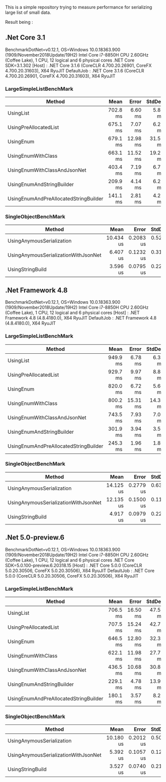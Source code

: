 This is a simple repository trying to measure performance for serializing large list of small data.

Result being :
## .Net Core 3.1 ##

BenchmarkDotNet=v0.12.1, OS=Windows 10.0.18363.900 (1909/November2018Update/19H2)
Intel Core i7-8850H CPU 2.60GHz (Coffee Lake), 1 CPU, 12 logical and 6 physical cores
.NET Core SDK=3.1.302
  [Host]     : .NET Core 3.1.6 (CoreCLR 4.700.20.26901, CoreFX 4.700.20.31603), X64 RyuJIT
  DefaultJob : .NET Core 3.1.6 (CoreCLR 4.700.20.26901, CoreFX 4.700.20.31603), X64 RyuJIT

### LargeSimpleListBenchMark ###

|                                Method |     Mean |    Error |   StdDev |   Median | Ratio | RatioSD |
|-------------------------------------- |---------:|---------:|---------:|---------:|------:|--------:|
|                             UsingList | 702.8 ms |  6.60 ms |  5.85 ms | 702.5 ms |  1.00 |    0.00 |
|                 UsingPreAllocatedList | 675.1 ms |  7.07 ms |  6.27 ms | 673.1 ms |  0.96 |    0.01 |
|                             UsingEnum | 679.1 ms | 12.98 ms | 31.59 ms | 668.9 ms |  0.93 |    0.02 |
|                    UsingEnumWithClass | 663.1 ms | 11.52 ms | 19.25 ms | 662.6 ms |  0.96 |    0.03 |
|          UsingEnumWithClassAndJsonNet | 403.4 ms |  7.19 ms |  6.72 ms | 402.2 ms |  0.57 |    0.01 |
|             UsingEnumAndStringBuilder | 209.9 ms |  4.14 ms |  6.20 ms | 208.4 ms |  0.30 |    0.01 |
| UsingEnumAndPreAllocatedStringBuilder | 141.1 ms |  2.81 ms |  4.21 ms | 140.1 ms |  0.20 |    0.01 |

### SingleObjectBenchMark ###

|                               Method |      Mean |     Error |    StdDev | Ratio | RatioSD |
|------------------------------------- |----------:|----------:|----------:|------:|--------:|
|            UsingAnymousSerialization | 10.434 us | 0.2083 us | 0.5227 us |  1.00 |    0.00 |
| UsingAnymousSerializationWithJsonNet |  6.407 us | 0.1232 us | 0.3113 us |  0.62 |    0.04 |
|                     UsingStringBuild |  3.596 us | 0.0795 us | 0.2294 us |  0.35 |    0.03 |

## .Net Framework 4.8 ##

BenchmarkDotNet=v0.12.1, OS=Windows 10.0.18363.900 (1909/November2018Update/19H2)
Intel Core i7-8850H CPU 2.60GHz (Coffee Lake), 1 CPU, 12 logical and 6 physical cores
  [Host]     : .NET Framework 4.8 (4.8.4180.0), X64 RyuJIT
  DefaultJob : .NET Framework 4.8 (4.8.4180.0), X64 RyuJIT

### LargeSimpleListBenchMark ###
|                                Method |     Mean |    Error |   StdDev | Ratio | RatioSD |
|-------------------------------------- |---------:|---------:|---------:|------:|--------:|
|                             UsingList | 949.9 ms |  6.78 ms |  6.34 ms |  1.00 |    0.00 |
|                 UsingPreAllocatedList | 929.7 ms |  9.97 ms |  8.84 ms |  0.98 |    0.01 |
|                             UsingEnum | 820.0 ms |  6.72 ms |  5.61 ms |  0.86 |    0.01 |
|                    UsingEnumWithClass | 800.2 ms | 15.31 ms | 14.32 ms |  0.84 |    0.02 |
|          UsingEnumWithClassAndJsonNet | 743.5 ms |  7.93 ms |  7.03 ms |  0.78 |    0.01 |
|             UsingEnumAndStringBuilder | 301.9 ms |  3.94 ms |  3.50 ms |  0.32 |    0.00 |
| UsingEnumAndPreAllocatedStringBuilder | 245.3 ms |  1.96 ms |  1.83 ms |  0.26 |    0.00 |

### SingleObjectBenchMark ###

|                               Method |      Mean |     Error |    StdDev | Ratio | RatioSD |
|------------------------------------- |----------:|----------:|----------:|------:|--------:|
|            UsingAnymousSerialization | 14.125 us | 0.2779 us | 0.6385 us |  1.00 |    0.00 |
| UsingAnymousSerializationWithJsonNet | 12.135 us | 0.1500 us | 0.1171 us |  0.89 |    0.03 |
|                     UsingStringBuild |  4.917 us | 0.0979 us | 0.2250 us |  0.35 |    0.02 |

## .Net 5.0-preview.6 ##

BenchmarkDotNet=v0.12.1, OS=Windows 10.0.18363.900 (1909/November2018Update/19H2)
Intel Core i7-8850H CPU 2.60GHz (Coffee Lake), 1 CPU, 12 logical and 6 physical cores
.NET Core SDK=5.0.100-preview.6.20318.15
  [Host]     : .NET Core 5.0.0 (CoreCLR 5.0.20.30506, CoreFX 5.0.20.30506), X64 RyuJIT
  DefaultJob : .NET Core 5.0.0 (CoreCLR 5.0.20.30506, CoreFX 5.0.20.30506), X64 RyuJIT

### LargeSimpleListBenchMark ###

|                                Method |     Mean |    Error |   StdDev |   Median | Ratio | RatioSD |
|-------------------------------------- |---------:|---------:|---------:|---------:|------:|--------:|
|                             UsingList | 706.5 ms | 16.50 ms | 47.59 ms | 692.1 ms |  1.00 |    0.00 |
|                 UsingPreAllocatedList | 707.5 ms | 15.24 ms | 42.73 ms | 705.0 ms |  1.01 |    0.08 |
|                             UsingEnum | 646.5 ms | 12.80 ms | 32.34 ms | 640.5 ms |  0.93 |    0.07 |
|                    UsingEnumWithClass | 622.1 ms | 11.98 ms | 27.78 ms | 615.5 ms |  0.90 |    0.07 |
|          UsingEnumWithClassAndJsonNet | 436.5 ms | 10.68 ms | 30.80 ms | 435.3 ms |  0.62 |    0.06 |
|             UsingEnumAndStringBuilder | 229.1 ms |  4.78 ms | 13.94 ms | 229.3 ms |  0.33 |    0.03 |
| UsingEnumAndPreAllocatedStringBuilder | 180.1 ms |  3.57 ms |  8.21 ms | 180.7 ms |  0.26 |    0.02 |

### SingleObjectBenchMark ###

|                               Method |      Mean |     Error |    StdDev | Ratio | RatioSD |
|------------------------------------- |----------:|----------:|----------:|------:|--------:|
|            UsingAnymousSerialization | 10.180 us | 0.2012 us | 0.5047 us |  1.00 |    0.00 |
| UsingAnymousSerializationWithJsonNet |  5.392 us | 0.1057 us | 0.1258 us |  0.53 |    0.03 |
|                     UsingStringBuild |  3.527 us | 0.0740 us | 0.2182 us |  0.35 |    0.03 |